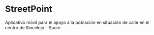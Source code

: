 # StreetPoint
Aplicativo móvil para el apoyo a la población en situación de calle en el centro de Sincelejo - Sucre
